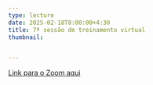 ```yaml
---
type: lecture
date: 2025-02-18T8:00:00+4:30
title: 7ª sessão de treinamento virtual
thumbnail:


---
```

[Link para o Zoom aqui](https://cornell.zoom.us/j/96720855717?pwd=Q1pFL0VCdTUrVTF5V3hYNmJZU00rZz09)
